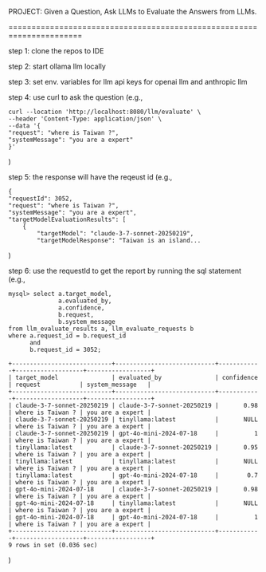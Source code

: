 PROJECT: Given a Question, Ask LLMs to Evaluate the Answers from LLMs.

======================================================================

step 1: clone the repos to IDE

step 2: start ollama llm locally

step 3: set env. variables for llm api keys for openai llm and anthropic llm

step 4: use curl to ask the question (e.g., 

    curl --location 'http://localhost:8080/llm/evaluate' \
    --header 'Content-Type: application/json' \
    --data '{
    "request": "where is Taiwan ?",
    "systemMessage": "you are a expert"
    }'

)

step 5: the response will have the reqeust id (e.g.,

    {
    "requestId": 3052,
    "request": "where is Taiwan ?",
    "systemMessage": "you are a expert",
    "targetModelEvaluationResults": [
        {
            "targetModel": "claude-3-7-sonnet-20250219",
            "targetModelResponse": "Taiwan is an island...

)

step 6: use the requestId to get the report by running the sql statement (e.g., 

    mysql> select a.target_model, 
                  a.evaluated_by, 
                  a.confidence, 
                  b.request, 
                  b.system_message 
    from llm_evaluate_results a, llm_evaluate_requests b
    where a.request_id = b.request_id 
          and 
          b.request_id = 3052;

    +----------------------------+----------------------------+------------+-------------------+------------------+
    | target_model               | evaluated_by               | confidence | request           | system_message   |
    +----------------------------+----------------------------+------------+-------------------+------------------+
    | claude-3-7-sonnet-20250219 | claude-3-7-sonnet-20250219 |       0.98 | where is Taiwan ? | you are a expert |
    | claude-3-7-sonnet-20250219 | tinyllama:latest           |       NULL | where is Taiwan ? | you are a expert |
    | claude-3-7-sonnet-20250219 | gpt-4o-mini-2024-07-18     |          1 | where is Taiwan ? | you are a expert |
    | tinyllama:latest           | claude-3-7-sonnet-20250219 |       0.95 | where is Taiwan ? | you are a expert |
    | tinyllama:latest           | tinyllama:latest           |       NULL | where is Taiwan ? | you are a expert |
    | tinyllama:latest           | gpt-4o-mini-2024-07-18     |        0.7 | where is Taiwan ? | you are a expert |
    | gpt-4o-mini-2024-07-18     | claude-3-7-sonnet-20250219 |       0.98 | where is Taiwan ? | you are a expert |
    | gpt-4o-mini-2024-07-18     | tinyllama:latest           |       NULL | where is Taiwan ? | you are a expert |
    | gpt-4o-mini-2024-07-18     | gpt-4o-mini-2024-07-18     |          1 | where is Taiwan ? | you are a expert |
    +----------------------------+----------------------------+------------+-------------------+------------------+
    9 rows in set (0.036 sec)

)
